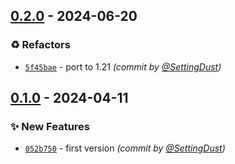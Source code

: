 
## [0.2.0] - 2024-06-20
### :recycle: Refactors
- [`5f45bae`](https://github.com/SettingDust/ReputationViewer/commit/5f45bae9d9b0a0e04b6252eee222d27b405688d9) - port to 1.21 *(commit by [@SettingDust](https://github.com/SettingDust))*


## [0.1.0] - 2024-04-11
### :sparkles: New Features
- [`052b750`](https://github.com/SettingDust/ReputationViewer/commit/052b750dc63389e4ada2c7872db94a43b01affca) - first version *(commit by [@SettingDust](https://github.com/SettingDust))*


[0.1.0]: https://github.com/SettingDust/ReputationViewer/compare/0.0.0...0.1.0
[0.2.0]: https://github.com/SettingDust/ReputationViewer/compare/0.1.0...0.2.0
